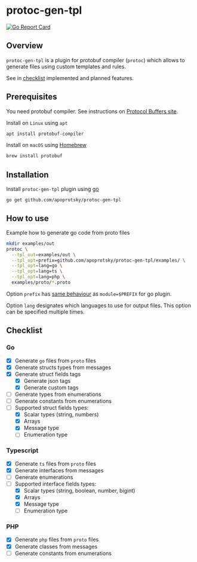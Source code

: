 # protoc-gen-tpl

[![Go Report Card](https://goreportcard.com/badge/github.com/apoprotsky/protoc-gen-tpl)](https://goreportcard.com/report/github.com/apoprotsky/protoc-gen-tpl)

## Overview

`protoc-gen-tpl` is a plugin for protobuf compiler (`protoc`) which allows to generate files using custom templates and rules.

See in [checklist](#checklist) implemented and planned features.

## Prerequisites

You need protobuf compiler. See instructions on [Protocol Buffers site](https://developers.google.com/protocol-buffers).

Install on `Linux` using `apt`
```sh
apt install protobuf-compiler
```

Install on `macOS` using [Homebrew](https://brew.sh)
```sh
brew install protobuf
```

## Installation

Install `protoc-gen-tpl` plugin using [go](https://golang.org)
```
go get github.com/apoprotsky/protoc-gen-tpl
```

## How to use

Example how to generate go code from proto files
```sh
mkdir examples/out
protoc \
  --tpl_out=examples/out \
  --tpl_opt=prefix=github.com/apoprotsky/protoc-gen-tpl/examples/ \
  --tpl_opt=lang=go \
  --tpl_opt=lang=ts \
  --tpl_opt=lang=php \
  examples/proto/*.proto
```
Option `prefix` has [same behaviour](https://developers.google.com/protocol-buffers/docs/reference/go-generated#invocation) as `module=$PREFIX` for go plugin.

Option `lang` designates which languages to use for output files. This option can be specified multiple times.

## Checklist

### Go

- [x] Generate `go` files from `proto` files
- [x] Generate structs types from messages
- [x] Generate struct fields tags
  - [x] Generate json tags
  - [x] Generate custom tags
- [ ] Generate types from enumerations
- [ ] Generate constants from enumerations
- [ ] Supported struct fields types:
  - [x] Scalar types (string, numbers)
  - [x] Arrays
  - [x] Message type
  - [ ] Enumeration type

### Typescript

- [x] Generate `ts` files from `proto` files
- [x] Generate interfaces from messages
- [ ] Generate enumerations
- [ ] Supported interface fields types:
  - [x] Scalar types (string, boolean, number, bigint)
  - [x] Arrays
  - [x] Message type
  - [ ] Enumeration type

### PHP

- [x] Generate `php` files from `proto` files
- [x] Generate classes from messages
- [ ] Generate constants from enumerations
